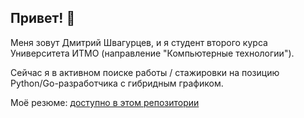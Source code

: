 ## Привет! 👋

Меня зовут Дмитрий Швагурцев, и я студент второго курса Университета ИТМО (направление "Компьютерные технологии").

Сейчас я в активном поиске работы / стажировки на позицию Python/Go-разработчика с гибридным графиком.

Моё резюме: [доступно в этом репозитории](https://github.com/MVenjoyer/MVenjoyer)

<!--
**MVenjoyer/MVenjoyer** is a ✨ _special_ ✨ repository because its `README.md` (this file) appears on your GitHub profile.

Here are some ideas to get you started:

- 🔭 I’m currently working on ...
- 🌱 I’m currently learning ...
- 👯 I’m looking to collaborate on ...
- 🤔 I’m looking for help with ...
- 💬 Ask me about ...
- 📫 How to reach me: ...
- 😄 Pronouns: ...
- ⚡ Fun fact: ...
-->

